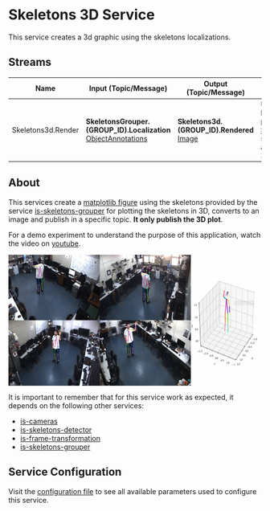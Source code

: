 # Skeletons 3D Service

This service creates a 3d graphic using the skeletons localizations.

## Streams

| Name | Input (Topic/Message) | Output (Topic/Message) | Description | 
| ---- | --------------------- | ---------------------- | ----------- |
| Skeletons3d.Render | **SkeletonsGrouper.(GROUP_ID).Localization** [ObjectAnnotations] | **Skeletons3d.(GROUP_ID).Rendered** [Image] | Uses localizations published by [SkeletonsGrouper](https://github.com/labviros/is-skeletons-grouper) service to create an image with a 3d plot.

[Image]: https://github.com/labviros/is-msgs/blob/modern-cmake/docs/README.md#is.vision.Image
[ObjectAnnotations]: https://github.com/labviros/is-msgs/tree/v1.1.8/docs#is.vision.ObjectAnnotations

## About

This services create a [matplotlib figure](https://matplotlib.org/api/_as_gen/matplotlib.pyplot.figure.html) using the skeletons provided by the service [is-skeletons-grouper](https://github.com/labviros/is-skeletons-grouper) for plotting the skeletons in 3D, converts to an image and publish in a specific topic. **It only publish the 3D plot**.

For a demo experiment to understand the purpose of this application, watch the video on [youtube](https://www.youtube.com/watch?v=aZgmh9NsfWo). 

<p align="center"><img src="etc/images/reconstruction.png" align=middle width=640pt height=261pt/></p>

It is important to remember that for this service work as expected, it depends on the following other services:
* [is-cameras](https://github.com/labviros/is-cameras)
* [is-skeletons-detector](https://github.com/labviros/is-skeletons-detector)
* [is-frame-transformation](https://github.com/labviros/is-frame-transformation)
* [is-skeletons-grouper](https://github.com/labviros/is-skeletons-grouper)

## Service Configuration

Visit the [configuration file](src/conf/options.proto) to see all available parameters used to configure this service.

